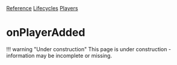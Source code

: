 <div class="ompdoc-reference-breadcrumbs">
<a href="../../../">Reference</a>
<a href="../../">Lifecycles</a>
<a href="../">Players</a>
</div>

# onPlayerAdded

!!! warning "Under construction"
    This page is under construction - information may be incomplete or missing.
